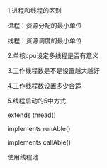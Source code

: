 1.进程和线程的区别

进程：资源分配的最小单位

线程：资源调度的最小单位

2.单核cpu设定多线程是否有意义

3.工作线程数是不是设置越大越好

4.工作线程数设置多少合适

5.线程启动的5中方式

extends thread()

implements runAble()

implements callAble()

使用线程池